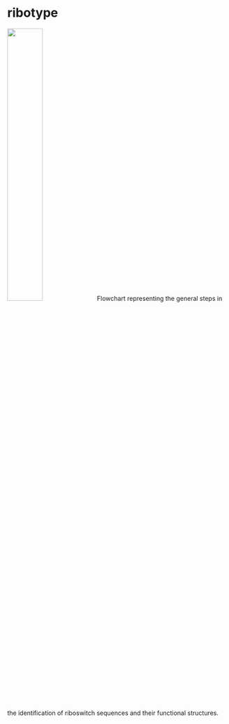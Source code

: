 # ribotype
<img src="https://github.com/adrbrodz/adrbrodz.github.io/blob/main/src/ribotype-flow2.png?raw=true" width="40%" height="40%">
Flowchart representing the general steps in the identification of riboswitch sequences and their functional structures.
